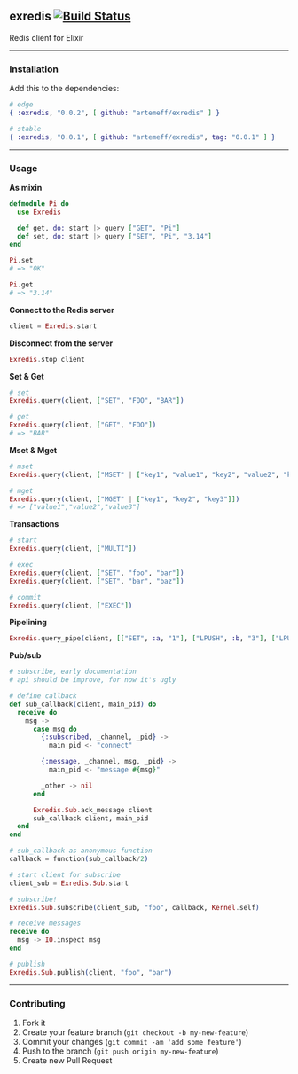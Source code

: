 ## exredis [![Build Status](https://travis-ci.org/artemeff/exredis.png?branch=master)](https://travis-ci.org/artemeff/exredis)

Redis client for Elixir

---

### Installation

Add this to the dependencies:

```elixir
# edge
{ :exredis, "0.0.2", [ github: "artemeff/exredis" ] }

# stable
{ :exredis, "0.0.1", [ github: "artemeff/exredis", tag: "0.0.1" ] }
```

---

### Usage

__As mixin__

```elixir
defmodule Pi do
  use Exredis

  def get, do: start |> query ["GET", "Pi"]
  def set, do: start |> query ["SET", "Pi", "3.14"]
end

Pi.set
# => "OK"

Pi.get
# => "3.14"
```

__Connect to the Redis server__

```elixir
client = Exredis.start
```

__Disconnect from the server__

```elixir
Exredis.stop client
```

__Set & Get__

```elixir
# set
Exredis.query(client, ["SET", "FOO", "BAR"])

# get
Exredis.query(client, ["GET", "FOO"])
# => "BAR"
```

__Mset & Mget__

```elixir
# mset
Exredis.query(client, ["MSET" | ["key1", "value1", "key2", "value2", "key3", "value3"]])

# mget
Exredis.query(client, ["MGET" | ["key1", "key2", "key3"]])
# => ["value1","value2","value3"]
```

__Transactions__

```elixir
# start
Exredis.query(client, ["MULTI"])

# exec
Exredis.query(client, ["SET", "foo", "bar"])
Exredis.query(client, ["SET", "bar", "baz"])

# commit
Exredis.query(client, ["EXEC"])
```

__Pipelining__

```elixir
Exredis.query_pipe(client, [["SET", :a, "1"], ["LPUSH", :b, "3"], ["LPUSH", :b, "2"]])
```

__Pub/sub__

```elixir
# subscribe, early documentation
# api should be improve, for now it's ugly

# define callback
def sub_callback(client, main_pid) do
  receive do
    msg ->
      case msg do
        {:subscribed, _channel, _pid} ->
          main_pid <- "connect"

        {:message, _channel, msg, _pid} ->
          main_pid <- "message #{msg}"

        _other -> nil
      end

      Exredis.Sub.ack_message client
      sub_callback client, main_pid
  end
end

# sub_callback as anonymous function
callback = function(sub_callback/2)

# start client for subscribe
client_sub = Exredis.Sub.start

# subscribe!
Exredis.Sub.subscribe(client_sub, "foo", callback, Kernel.self)

# receive messages
receive do
  msg -> IO.inspect msg
end

# publish
Exredis.Sub.publish(client, "foo", "bar")
```

---

### Contributing

1. Fork it
2. Create your feature branch (`git checkout -b my-new-feature`)
3. Commit your changes (`git commit -am 'add some feature'`)
4. Push to the branch (`git push origin my-new-feature`)
5. Create new Pull Request
